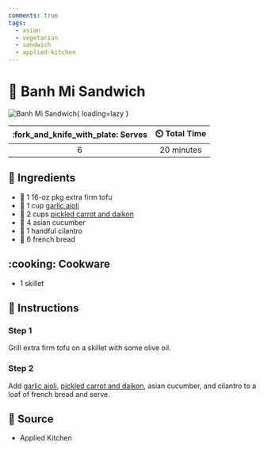 ```yaml
---
comments: true
tags:
  - asian
  - vegetarian
  - sandwich
  - applied-kitchen
---
```

# :sandwich: Banh Mi Sandwich

![Banh Mi Sandwich](../assets/images/banh-mi-sandwich.jpg){ loading=lazy }

| :fork_and_knife_with_plate: Serves | :timer_clock: Total Time |
|:----------------------------------:|:-----------------------: |
| 6 | 20 minutes |

## :salt: Ingredients

- :butter: 1 16-oz pkg extra firm tofu
- :garlic: 1 cup [garlic aioli][1]
- :carrot: 2 cups [pickled carrot and daikon][2]
- :cucumber: 4 asian cucumber
- :herb: 1 handful cilantro
- :baguette_bread: 6 french bread

## :cooking: Cookware

- 1 skillet

## :pencil: Instructions

### Step 1

Grill extra firm tofu on a skillet with some olive oil.

### Step 2

Add [garlic aioli][1], [pickled carrot and daikon][2], asian cucumber, and cilantro to a loaf of french bread and
serve.

## :link: Source

- Applied Kitchen

[1]: <../sauces-and-dressings/garlic-aioli.md>
[2]: <../ingredients/pickled-carrots-and-daikon.md>
